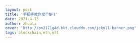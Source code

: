 ```yaml
---
layout: post
title: '手把手教你发个NFT'
date: 2021-4-13
author: zhuoli
cover: 'http://on2171g4d.bkt.clouddn.com/jekyll-banner.png'
tags: blockchain,eth,nft 
---
```

